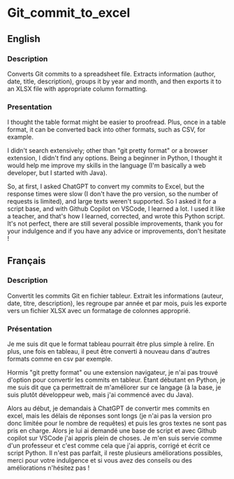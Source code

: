 # Git_commit_to_excel

## English

### Description
Converts Git commits to a spreadsheet file. Extracts information (author, date, title, description), groups it by year and month, and then exports it to an XLSX file with appropriate column formatting.

### Presentation
I thought the table format might be easier to proofread. Plus, once in a table format, it can be converted back into other formats, such as CSV, for example.

I didn't search extensively; other than "git pretty format" or a browser extension, I didn't find any options. Being a beginner in Python, I thought it would help me improve my skills in the language (I'm basically a web developer, but I started with Java).

So, at first, I asked ChatGPT to convert my commits to Excel, but the response times were slow (I don't have the pro version, so the number of requests is limited), and large texts weren't supported. So I asked it for a script base, and with Github Copilot on VSCode, I learned a lot. I used it like a teacher, and that's how I learned, corrected, and wrote this Python script. It's not perfect, there are still several possible improvements, thank you for your indulgence and if you have any advice or improvements, don't hesitate !

## Français

### Description
Convertit les commits Git en fichier tableur. Extrait les informations (auteur, date, titre, description), les regroupe par année et par mois, puis les exporte vers un fichier XLSX avec un formatage de colonnes approprié.

### Présentation
Je me suis dit que le format tableau pourrait être plus simple à relire. En plus, une fois en tableau, il peut être converti à nouveau dans d'autres formats comme en csv par exemple.

Hormis "git pretty format" ou une extension navigateur, je n'ai pas trouvé d'option pour convertir les commits en tableur. Étant débutant en Python, je me suis dit que ça permettrait de m'améliorer sur ce langage (à la base, je suis plutôt développeur web, mais j'ai commencé avec du Java).

Alors au début, je demandais à ChatGPT de convertir mes commits en excel, mais les délais de réponses sont longs (je n'ai pas la version pro donc limitée pour le nombre de requêtes) et puis les gros textes ne sont pas pris en charge. Alors je lui ai demandé une base de script et avec Github copilot sur VSCode j'ai appris plein de choses. Je m'en suis servie comme d'un professeur et c'est comme cela que j'ai appris, corrigé et écrit ce script Python. Il n'est pas parfait, il reste plusieurs améliorations possibles, merci pour votre indulgence et si vous avez des conseils ou des améliorations n'hésitez pas !